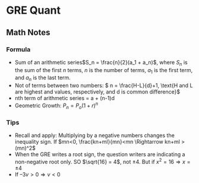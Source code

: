 # GRE Quant

## Math Notes

### Formula

- Sum of an arithmetic series$S_n = \frac{n}{2}(a_1 + a_n)$, where $S_n$ is the sum of the first $n$ terms, $n$ is the number of terms, $a_1$ is the first term, and $a_n$ is the last term.
- Not of terms between two numbers: $ n = \frac{H-L}{d}+1, \text{H and L are highest and values, respectively, and d is common difference}$
- $\text{nth term of arithmetic series = a + (n-1)d}$
- Geometric Growth: $P_n = P_o (1+r)^n$

### Tips

- Recall and apply: Multiplying by a negative numbers changes the inequality sign. If $mn<0, \frac{kn+ml}{mn}<mn \Rightarrow kn+ml > (mn)^2$ 
- When the GRE writes a root sign, the question writers are indicating a non-negative root only. SO $\sqrt{16} = 4$, not $\pm 4$. But if $x^2 = 16 \Rightarrow x = \pm 4$
- If $–3v > 0 \Rightarrow v < 0$

